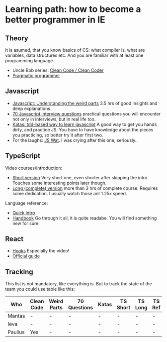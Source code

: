 # Learning path: how to become a better programmer in IE

## Theory

It is asumed, that you know basics of CS: what compiler is, what are variables, data structures etc. And you are familiar with at least one programming language.

* Uncle Bob series: [Clean Code / Clean Coder](https://www.amazon.com/Robert-Martin-Clean-Code-Collection-ebook/dp/B00666M59G/ref=sr_1_3?keywords=clean+code&qid=1585826553&s=books&sr=1-3)
* [Pragmatic programmer](https://www.amazon.com/Pragmatic-Programmer-Journeyman-Master/dp/020161622X)

## Javascript

* [Javascript: Understanding the weird parts](https://www.youtube.com/watch?v=Bv_5Zv5c-Ts) 3.5 hrs of good insights and deep explanations.
* [70 Javascript interview questions](https://dev.to/macmacky/70-javascript-interview-questions-5gfi) practical questions you will encounter not only in interviews, but in real life too.
* [Katas: tdd-based way to learn javascript](https://jskatas.org/#bundle-es6-katas) A good way to get you hands dirty, and practice JS. You have to have knowledge about the pieces you practicing, so better try it after first two. 
* For the laughs: [JS Wat](https://archive.org/details/wat_destroyallsoftware). I was crying after this one, seriously..

## TypeScript

Video courses/introduction:

* [Short version](https://www.youtube.com/watch?v=WBPrJSw7yQA) Very short one, even shorter after skipping the intro. Touches some interesting points later though.
* [Long (complete) version](https://www.youtube.com/watch?v=BwuLxPH8IDs) more than 3 hrs of complete course. Requires some dedication. I usually watch those ant 1.25x speed.

Language reference:

* [Quick Intro](https://www.typescriptlang.org/docs/handbook/typescript-in-5-minutes.html)
* [Handbook](https://www.typescriptlang.org/docs/handbook/basic-types.html) Go through it all, it is quite readabe. You will find something new for sure.

## React

* [Hooks](https://reactjs.org/docs/hooks-intro.html) Especially the video!
* [Official guide](https://reactjs.org/docs/hello-world.html)

## Tracking

This list is not mandatory, like everything is. But to track the state of the team you could use table like this:


| Who | Clean Code | Weird Parts | 70 Questions | Katas | TS Short | TS Long | TS Ref | React Hooks | React Guide |
|---|---|---|---|---|---|---|---|---|---|
| Mantas | - | - | - | - | - | - | - | Yes | - |
| Ieva | - | - | - | - | - | - | - | - | - |
| Paulius | Yes | - | - | - | - | - | - | - | - |
